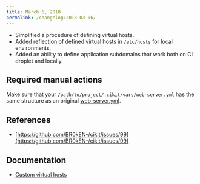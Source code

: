 ```yaml
---
title: March 6, 2018
permalink: /changelog/2018-03-06/
---
```


- Simplified a procedure of defining virtual hosts.
- Added reflection of defined virtual hosts in `/etc/hosts` for local environments.
- Added an ability to define application subdomains that work both on CI droplet and locally.

## Required manual actions

Make sure that your `/path/to/project/.cikit/vars/web-server.yml` has the same structure as an original [web-server.yml](https://github.com/BR0kEN-/cikit/blob/master/cmf/all/.cikit/vars/web-server.yml).

## References

- [https://github.com/BR0kEN-/cikit/issues/99](https://github.com/BR0kEN-/cikit/issues/99)

## Documentation

- [Custom virtual hosts](/documentation/project/custom-vhosts/)
